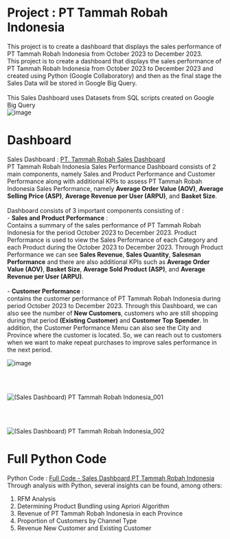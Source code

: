 # Project : PT Tammah Robah Indonesia
This project is to create a dashboard that displays the sales performance of PT Tammah Robah Indonesia from October 2023 to December 2023.
<br>
This project is to create a dashboard that displays the sales performance of PT Tammah Robah Indonesia from October 2023 to December 2023 and created using Python (Google Collaboratory) and then as the final stage the Sales Data will be stored in Google Big Query.
<br>
<br>
This Sales Dashboard uses Datasets from SQL scripts created on Google Big Query
<br>
![image](https://github.com/user-attachments/assets/e0c9ab79-9364-4443-9314-752dfb1d5b66)

# Dashboard
Sales Dashboard : [PT. Tammah Robah Sales Dashboard](https://lookerstudio.google.com/reporting/e148921b-b41f-4fde-976f-662d83e381d4)
<br>
PT Tammah Robah Indonesia Sales Performance Dashboard consists of 2 main components, namely Sales and Product Performance and Customer Performance along with additional KPIs to assess PT Tammah Robah Indonesia Sales Performance, namely **Average Order Value (AOV)**, **Average Selling Price (ASP)**, **Average Revenue per User (ARPU)**, and **Basket Size**.
<br>
<br>Dashboard consists of 3 important components consisting of :
   <br> - **Sales and Product Performance** : 
         <br>Contains a summary of the sales performance of PT Tammah Robah Indonesia for the period October 2023 to December 2023. Product Performance is used to view the Sales Performance of each Category and each Product during the October 2023 to December 2023. Through Product Performance we can see **Sales Revenue**, **Sales Quantity**, **Salesman Performance** and there are also additional KPIs such as **Average Order Value (AOV)**, **Basket Size**, **Average Sold Product (ASP)**, and **Average Revenue per User (ARPU)**.  
   <br> - **Customer Performance** :
          <br>contains the customer performance of PT Tammah Robah Indonesia during period October 2023 to December 2023. Through this Dashboard, we can also see the number of **New Customers**, customers who are still shopping during that period **(Existing Customer)** and **Customer Top Spender**. In addition, the Customer Performance Menu can also see the City and Province where the customer is located. So, we can reach out to customers when we want to make repeat purchases to improve sales performance in the next period.
   <br>

          
![image](https://github.com/user-attachments/assets/ff1dfc09-dae5-428b-a177-bf05a06e792a)

<br>
<br>

![(Sales Dashboard) PT Tammah Robah Indonesia_001](https://github.com/user-attachments/assets/c5116d7c-08a1-4246-a53c-85866989bea3)

<br>
<br>

![(Sales Dashboard) PT Tammah Robah Indonesia_002](https://github.com/user-attachments/assets/07ac65ba-cf88-47d7-9fc7-0fd83d6d5a7b)


# Full Python Code
Python Code : [Full Code - Sales Dashboard PT Tammah Robah Indonesia](https://github.com/oktaviorezap/pt-tammah-robah-project-oktaviorezaputra/blob/main/(Full%20Code)%20Project_Tammah_Robah_Oktavio_Reza_Putra_Python.ipynb)
<br>
Through analysis with Python, several insights can be found, among others:
1. RFM Analysis
2. Determining Product Bundling using Apriori Algorithm
3. Revenue of PT Tammah Robah Indonesia in each Province
4. Proportion of Customers by Channel Type
5. Revenue New Customer and Existing Customer 
